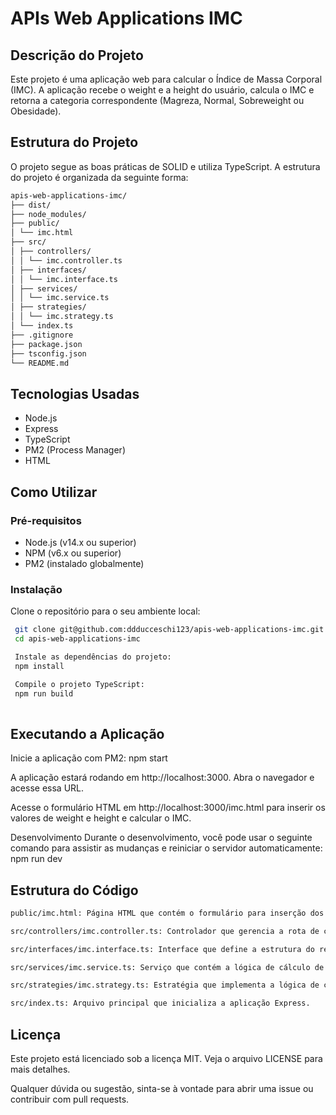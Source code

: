 # APIs Web Applications IMC

## Descrição do Projeto

Este projeto é uma aplicação web para calcular o Índice de Massa Corporal (IMC). A aplicação recebe o weight e a height do usuário, calcula o IMC e retorna a categoria correspondente (Magreza, Normal, Sobreweight ou Obesidade).

## Estrutura do Projeto

O projeto segue as boas práticas de SOLID e utiliza TypeScript. A estrutura do projeto é organizada da seguinte forma:

```bash
apis-web-applications-imc/
├── dist/
├── node_modules/
├── public/
│ └── imc.html
├── src/
│ ├── controllers/
│ │ └── imc.controller.ts
│ ├── interfaces/
│ │ └── imc.interface.ts
│ ├── services/
│ │ └── imc.service.ts
│ ├── strategies/
│ │ └── imc.strategy.ts
│ └── index.ts
├── .gitignore
├── package.json
├── tsconfig.json
└── README.md
```

## Tecnologias Usadas

- Node.js
- Express
- TypeScript
- PM2 (Process Manager)
- HTML

## Como Utilizar

### Pré-requisitos

- Node.js (v14.x ou superior)
- NPM (v6.x ou superior)
- PM2 (instalado globalmente)

### Instalação
Clone o repositório para o seu ambiente local:

   ```bash
    git clone git@github.com:ddducceschi123/apis-web-applications-imc.git
    cd apis-web-applications-imc

    Instale as dependências do projeto:
    npm install

    Compile o projeto TypeScript:
    npm run build
    
```
## Executando a Aplicação
Inicie a aplicação com PM2:
npm start

A aplicação estará rodando em http://localhost:3000. Abra o navegador e acesse essa URL.

Acesse o formulário HTML em http://localhost:3000/imc.html para inserir os valores de weight e height e calcular o IMC.

Desenvolvimento
Durante o desenvolvimento, você pode usar o seguinte comando para assistir as mudanças e reiniciar o servidor automaticamente:
npm run dev

## Estrutura do Código
```bash
public/imc.html: Página HTML que contém o formulário para inserção dos valores de weight e height.

src/controllers/imc.controller.ts: Controlador que gerencia a rota de cálculo de IMC.

src/interfaces/imc.interface.ts: Interface que define a estrutura do resultado do IMC.

src/services/imc.service.ts: Serviço que contém a lógica de cálculo de IMC.

src/strategies/imc.strategy.ts: Estratégia que implementa a lógica de cálculo de IMC de acordo com diferentes faixas de valores.

src/index.ts: Arquivo principal que inicializa a aplicação Express.
```
## Licença
Este projeto está licenciado sob a licença MIT. Veja o arquivo LICENSE para mais detalhes.

Qualquer dúvida ou sugestão, sinta-se à vontade para abrir uma issue ou contribuir com pull requests.